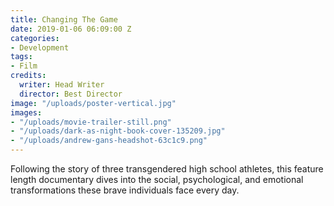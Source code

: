 ```yaml
---
title: Changing The Game
date: 2019-01-06 06:09:00 Z
categories:
- Development
tags:
- Film
credits:
  writer: Head Writer
  director: Best Director
image: "/uploads/poster-vertical.jpg"
images:
- "/uploads/movie-trailer-still.png"
- "/uploads/dark-as-night-book-cover-135209.jpg"
- "/uploads/andrew-gans-headshot-63c1c9.png"
---
```


Following the story of three transgendered high school athletes, this feature length documentary dives into the social, psychological, and emotional transformations these brave individuals face every day.